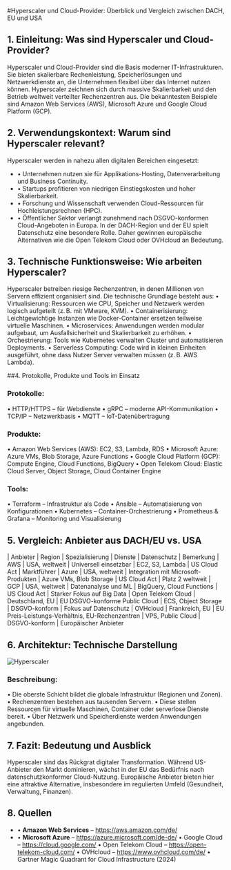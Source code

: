 #Hyperscaler und Cloud-Provider: Überblick und Vergleich zwischen DACH, EU und USA

## 1. Einleitung: Was sind Hyperscaler und Cloud-Provider?
Hyperscaler und Cloud-Provider sind die Basis moderner IT-Infrastrukturen. Sie bieten skalierbare Rechenleistung, Speicherlösungen und Netzwerkdienste an, die Unternehmen flexibel über das Internet nutzen können. Hyperscaler zeichnen sich durch massive Skalierbarkeit und den Betrieb weltweit verteilter Rechenzentren aus. Die bekanntesten Beispiele sind Amazon Web Services (AWS), Microsoft Azure und Google Cloud Platform (GCP).

## 2. Verwendungskontext: Warum sind Hyperscaler relevant?
Hyperscaler werden in nahezu allen digitalen Bereichen eingesetzt:
- •	Unternehmen nutzen sie für Applikations-Hosting, Datenverarbeitung und Business Continuity.
- •	Startups profitieren von niedrigen Einstiegskosten und hoher Skalierbarkeit.
- •	Forschung und Wissenschaft verwenden Cloud-Ressourcen für Hochleistungsrechnen (HPC).
- •	Öffentlicher Sektor verlangt zunehmend nach DSGVO-konformen Cloud-Angeboten in Europa.
In der DACH-Region und der EU spielt Datenschutz eine besondere Rolle. Daher gewinnen europäische Alternativen wie die Open Telekom Cloud oder OVHcloud an Bedeutung.

## 3. Technische Funktionsweise: Wie arbeiten Hyperscaler?
Hyperscaler betreiben riesige Rechenzentren, in denen Millionen von Servern effizient organisiert sind. Die technische Grundlage besteht aus:
•	Virtualisierung: Ressourcen wie CPU, Speicher und Netzwerk werden logisch aufgeteilt (z. B. mit VMware, KVM).
•	Containerisierung: Leichtgewichtige Instanzen wie Docker-Container ersetzen teilweise virtuelle Maschinen.
•	Microservices: Anwendungen werden modular aufgebaut, um Ausfallsicherheit und Skalierbarkeit zu erhöhen.
•	Orchestrierung: Tools wie Kubernetes verwalten Cluster und automatisieren Deployments.
•	Serverless Computing: Code wird in kleinen Einheiten ausgeführt, ohne dass Nutzer Server verwalten müssen (z. B. AWS Lambda).

##4. Protokolle, Produkte und Tools im Einsatz
### Protokolle:
•	HTTP/HTTPS – für Webdienste
•	gRPC – moderne API-Kommunikation
•	TCP/IP – Netzwerkbasis
•	MQTT – IoT-Datenübertragung
### Produkte:
•	Amazon Web Services (AWS): EC2, S3, Lambda, RDS
•	Microsoft Azure: Azure VMs, Blob Storage, Azure Functions
•	Google Cloud Platform (GCP): Compute Engine, Cloud Functions, BigQuery
•	Open Telekom Cloud: Elastic Cloud Server, Object Storage, Cloud Container Engine
### Tools:
•	Terraform – Infrastruktur als Code
•	Ansible – Automatisierung von Konfigurationen
•	Kubernetes – Container-Orchestrierung
•	Prometheus & Grafana – Monitoring und Visualisierung

## 5. Vergleich: Anbieter aus DACH/EU vs. USA
| Anbieter	          |  Region	          |  Spezialisierung	                                |  Dienste	                  |  Datenschutz	  |  Bemerkung
| AWS	                |  USA, weltweit    |  Universell einsetzbar                            |  EC2, S3, Lambda	          |  US Cloud Act	  |  Marktführer
| Azure	              |  USA, weltweit    |  Integration mit Microsoft-Produkten              |  Azure VMs, Blob Storage	  |  US Cloud Act	  |  Platz 2 weltweit
| GCP	                |  USA, weltweit    |	 Datenanalyse und ML	                            |  BigQuery, Cloud Functions	|  US Cloud Act	  |  Starker Fokus auf Big Data
| Open Telekom Cloud	|  Deutschland, EU  |  EU	DSGVO-konforme Public Cloud	                  |  ECS, Object Storage	      |  DSGVO-konform	|  Fokus auf Datenschutz
| OVHcloud	          |  Frankreich, EU   |  EU	Preis-Leistungs-Verhältnis, EU-Rechenzentren	|  VPS, Public Cloud	        |  DSGVO-konform	|  Europäischer Anbieter

## 6. Architektur: Technische Darstellung
![Hyperscaler](assets/Hyperscaler.png)

### Beschreibung:
•	Die oberste Schicht bildet die globale Infrastruktur (Regionen und Zonen).
•	Rechenzentren bestehen aus tausenden Servern.
•	Diese stellen Ressourcen für virtuelle Maschinen, Container oder serverlose Dienste bereit.
•	Über Netzwerk und Speicherdienste werden Anwendungen angebunden.

## 7. Fazit: Bedeutung und Ausblick
Hyperscaler sind das Rückgrat digitaler Transformation. Während US-Anbieter den Markt dominieren, wächst in der EU das Bedürfnis nach datenschutzkonformer Cloud-Nutzung. Europäische Anbieter bieten hier eine attraktive Alternative, insbesondere im regulierten Umfeld (Gesundheit, Verwaltung, Finanzen).

## 8. Quellen
- •	**Amazon Web Services** – https://aws.amazon.com/de/
- •	**Microsoft Azure** – https://azure.microsoft.com/de-de/
•	Google Cloud – https://cloud.google.com/
•	Open Telekom Cloud – https://open-telekom-cloud.com/
•	OVHcloud – https://www.ovhcloud.com/de/
•	Gartner Magic Quadrant for Cloud Infrastructure (2024)
